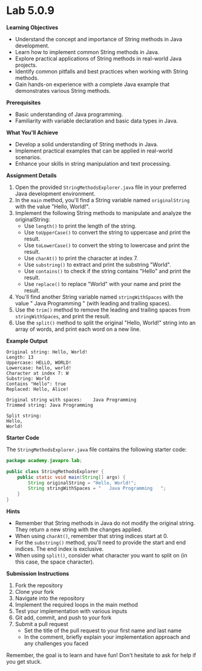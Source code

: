 # Lab 5.0.9

**Learning Objectives**

- Understand the concept and importance of String methods in Java development.
- Learn how to implement common String methods in Java.
- Explore practical applications of String methods in real-world Java projects.
- Identify common pitfalls and best practices when working with String methods.
- Gain hands-on experience with a complete Java example that demonstrates various String methods.

**Prerequisites**

- Basic understanding of Java programming.
- Familiarity with variable declaration and basic data types in Java.

**What You'll Achieve**

- Develop a solid understanding of String methods in Java.
- Implement practical examples that can be applied in real-world scenarios.
- Enhance your skills in string manipulation and text processing.

**Assignment Details**

1. Open the provided `StringMethodsExplorer.java` file in your preferred Java development environment.
2. In the `main` method, you'll find a String variable named `originalString` with the value "Hello, World!".
3. Implement the following String methods to manipulate and analyze the originalString:
   - Use `length()` to print the length of the string.
   - Use `toUpperCase()` to convert the string to uppercase and print the result.
   - Use `toLowerCase()` to convert the string to lowercase and print the result.
   - Use `charAt()` to print the character at index 7.
   - Use `substring()` to extract and print the substring "World".
   - Use `contains()` to check if the string contains "Hello" and print the result.
   - Use `replace()` to replace "World" with your name and print the result.
4. You'll find another String variable named `stringWithSpaces` with the value "   Java Programming   " (with leading and trailing spaces).
5. Use the `trim()` method to remove the leading and trailing spaces from `stringWithSpaces`, and print the result.
6. Use the `split()` method to split the original "Hello, World!" string into an array of words, and print each word on a new line.

**Example Output**

```
Original string: Hello, World!
Length: 13
Uppercase: HELLO, WORLD!
Lowercase: hello, world!
Character at index 7: W
Substring: World
Contains "Hello": true
Replaced: Hello, Alice!

Original string with spaces:    Java Programming   
Trimmed string: Java Programming

Split string:
Hello,
World!
```

**Starter Code**

The `StringMethodsExplorer.java` file contains the following starter code:

```java
package academy.javapro.lab;

public class StringMethodsExplorer {
    public static void main(String[] args) {
        String originalString = "Hello, World!";
        String stringWithSpaces = "   Java Programming   ";
    }
}

```

**Hints**

- Remember that String methods in Java do not modify the original string. They return a new string with the changes applied.
- When using `charAt()`, remember that string indices start at 0.
- For the `substring()` method, you'll need to provide the start and end indices. The end index is exclusive.
- When using `split()`, consider what character you want to split on (in this case, the space character).

**Submission Instructions**

1. Fork the repository
2. Clone your fork
3. Navigate into the repository
4. Implement the required loops in the main method
5. Test your implementation with various inputs
6. Git add, commit, and push to your fork
7. Submit a pull request
    - Set the title of the pull request to your first name and last name
    - In the comment, briefly explain your implementation approach and any challenges you faced

Remember, the goal is to learn and have fun! Don't hesitate to ask for help if you get stuck.